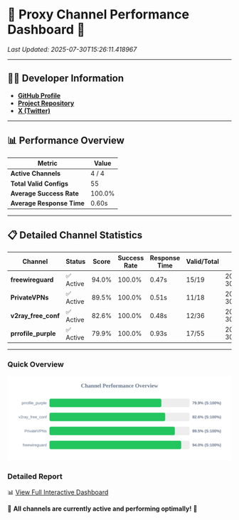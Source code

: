# 🌟 Proxy Channel Performance Dashboard 🌟

_Last Updated: 2025-07-30T15:26:11.418967_

---

## 👩‍💻 Developer Information

- **[GitHub Profile](https://github.com/4n0nymou3)**  
- **[Project Repository](https://github.com/4n0nymou3/multi-proxy-config-fetcher)**  
- **[X (Twitter)](https://x.com/4n0nymou3)**  

---

## 📊 Performance Overview

| Metric                | Value       |
|-----------------------|-------------|
| **Active Channels**   | 4 / 4       |
| **Total Valid Configs** | 55          |
| **Average Success Rate** | 100.0%      |
| **Average Response Time** | 0.60s       |

---

## 📋 Detailed Channel Statistics

| Channel          | Status     | Score  | Success Rate | Response Time | Valid/Total | Last Success               |
|------------------|------------|--------|--------------|---------------|-------------|----------------------------|
| **freewireguard**  | ✅ Active  | 94.0%  | 100.0% | 0.47s         | 15/19       | 2025-07-30T15:26:11.417032 |
| **PrivateVPNs**  | ✅ Active  | 89.5%  | 100.0% | 0.51s         | 11/18       | 2025-07-30T15:26:10.915622 |
| **v2ray_free_conf**  | ✅ Active  | 82.6%  | 100.0% | 0.48s         | 12/36       | 2025-07-30T15:26:10.372161 |
| **prrofile_purple**  | ✅ Active  | 79.9%  | 100.0% | 0.93s         | 17/55       | 2025-07-30T15:26:09.836490 |

---

### Quick Overview
<div align="center">
  <a href="https://raw.githubusercontent.com/nullluser/NullRepo/refs/heads/main/assets/channel_stats_chart.svg">
    <img src="https://raw.githubusercontent.com/nullluser/NullRepo/refs/heads/main/assets/channel_stats_chart.svg" alt="Source Performance Statistics" width="800">
  </a>
</div>

### Detailed Report
📊 [View Full Interactive Dashboard](https://htmlpreview.github.io/?https://github.com/nullluser/NullRepo/blob/main/assets/performance_report.html)

🎉 **All channels are currently active and performing optimally!** 🎉

